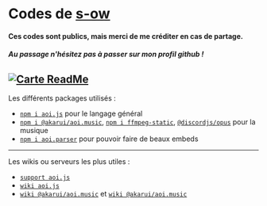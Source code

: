 # Codes de [s-ow](https://discordapp.com/users/931326112598986912)
#### Ces codes sont publics, mais merci de me créditer en cas de partage.
##### Au passage n'hésitez pas à passer sur mon profil github ! 
[![Carte ReadMe](https://github-readme-stats.vercel.app/api/pin/?username=s-ow&repo=s-ow&theme=discord_old_blurple&hide_border=true&bg_color=343942)](https://github.com/s-ow/s-ow)
----
Les différents packages utilisés :
- [`npm i aoi.js`](https://aoi.js.org/docs/) pour le langage général
- [`npm i @akarui/aoi.music`](https://aoi.js.org/extensions/music/introduction), [`npm i ffmpeg-static`](https://www.npmjs.com/package/ffmpeg-static), [`@discordjs/opus`](https://www.npmjs.com/package/@discordjs/opus) pour la musique
- [`npm i aoi.parser`](https://aoi.js.org/docs/guides/parser) pour pouvoir faire de beaux embeds
----
Les wikis ou serveurs les plus utiles :
- [`support aoi.js`](https://discord.gg/aoi-js-server-akarui-development-team-773352845738115102)
- [`wiki aoi.js`](https://aoi.js.org/docs/)
- [`wiki @akarui/aoi.music`](https://github.com/AkaruiDevelopment/aoi.js-documentation/blob/edadc5be51307899f0b5c500f53e482d48dccd8d/src/guides/%40akarui/aoi.music.md) et [`wiki @akarui/aoi.music`](https://aoi.js.org/extensions/music/introduction)
